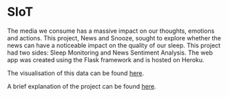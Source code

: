 # SIoT
The media we consume has a massive impact on our thoughts, emotions and actions. This project, News and Snooze, sought to explore whether the news can have a noticeable impact on the quality of our sleep. This project had two sides: Sleep Monitoring and News Sentiment Analysis. 
The web app was created using the Flask framework and is hosted on Heroku.

The visualisation of this data can be found [here](https://siot-web-app.herokuapp.com/).

A brief explanation of the project can be found [here](https://drive.google.com/file/d/1PpO3DGUIMbzaIG9FekYrDbY-yvBf1ovB/view?usp=sharing).
